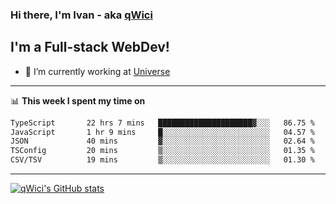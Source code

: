 ### Hi there, I'm Ivan - aka [qWici][website]

## I'm a Full-stack WebDev!
- 🔭 I’m currently working at [Universe][universe]

---

📊 **This week I spent my time on**
<!--START_SECTION:waka-->

```txt
TypeScript       22 hrs 7 mins   █████████████████████▓░░░   86.75 %
JavaScript       1 hr 9 mins     █░░░░░░░░░░░░░░░░░░░░░░░░   04.57 %
JSON             40 mins         ▓░░░░░░░░░░░░░░░░░░░░░░░░   02.64 %
TSConfig         20 mins         ▒░░░░░░░░░░░░░░░░░░░░░░░░   01.35 %
CSV/TSV          19 mins         ▒░░░░░░░░░░░░░░░░░░░░░░░░   01.30 %
```

<!--END_SECTION:waka-->

---

[![qWici's GitHub stats](https://github-readme-stats.vercel.app/api?username=qWici)](https://github.com/qWici/github-readme-stats)

[website]: https://devkucher.com
[twitter]: https://twitter.com/KucherDev
[linkedin]: https://www.linkedin.com/in/ivankucher
[universe]: https://universeapps.limited
